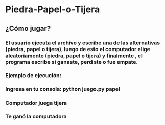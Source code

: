 # Piedra-Papel-o-Tijera
## ¿Cómo jugar?
### El usuario ejecuta el archivo y escribe una de las alternativas (piedra, papel o tijera), luego de esto el computador elige aleatoriamente (piedra, papel o tijera) y finalmente , el programa escribe si ganaste, perdiste o fue empate.
### Ejemplo de ejecución:
### Ingresa en tu consola: python juego.py papel
### Computador juega tijera
### Te ganó la computadora
